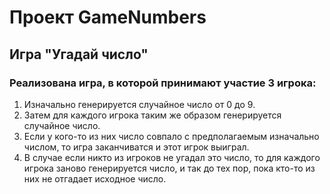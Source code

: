 # Проект GameNumbers
## Игра "Угадай число" ##

### Реализована игра, в которой принимают участие 3 игрока:
1. Изначально генерируется случайное число от 0 до 9. 
2. Затем для каждого игрока таким же образом генерируется случайное число. 
3. Если у кого-то из них число совпало с предполагаемым изначально числом, то игра заканчиватся и этот игрок выиграл.
4. В случае если никто из игроков не угадал это число, то для каждого игрока заново генерируется число, и так до тех пор, пока кто-то из них не отгадает исходное число.
